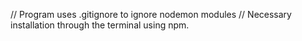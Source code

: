 // Program uses .gitignore to ignore nodemon modules
// Necessary installation through the terminal using npm.